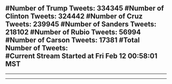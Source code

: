 #Number of Trump Tweets: 334345
#Number of Clinton Tweets: 324442
#Number of Cruz Tweets: 239945
#Number of Sanders Tweets: 218102
#Number of Rubio Tweets: 56994
#Number of Carson Tweets: 17381
#Total Number of Tweets:  
#Current Stream Started at Fri Feb 12 00:58:01 MST
---
---
---

